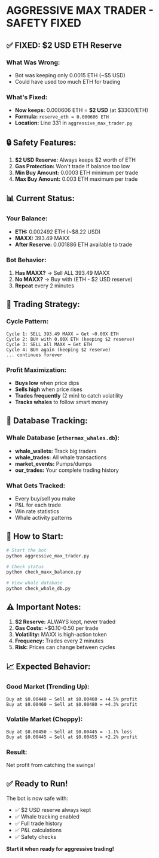 # AGGRESSIVE MAX TRADER - SAFETY FIXED

## ✅ FIXED: $2 USD ETH Reserve

### What Was Wrong:
- Bot was keeping only 0.0015 ETH (~$5 USD)
- Could have used too much ETH for trading

### What's Fixed:
- **Now keeps:** 0.000606 ETH = **$2 USD** (at $3300/ETH)
- **Formula:** `reserve_eth = 0.000606 ETH`
- **Location:** Line 331 in `aggressive_max_trader.py`

## 🔒 Safety Features:

1. **$2 USD Reserve:** Always keeps $2 worth of ETH
2. **Gas Protection:** Won't trade if balance too low
3. **Min Buy Amount:** 0.0003 ETH minimum per trade
4. **Max Buy Amount:** 0.003 ETH maximum per trade

## 📊 Current Status:

### Your Balance:
- **ETH:** 0.002492 ETH (~$8.22 USD)
- **MAXX:** 393.49 MAXX
- **After Reserve:** 0.001886 ETH available to trade

### Bot Behavior:
1. **Has MAXX?** → Sell ALL 393.49 MAXX
2. **No MAXX?** → Buy with (ETH - $2 USD reserve)
3. **Repeat** every 2 minutes

## 🎯 Trading Strategy:

### Cycle Pattern:
```
Cycle 1: SELL 393.49 MAXX → Get ~0.00X ETH
Cycle 2: BUY with 0.00X ETH (keeping $2 reserve)
Cycle 3: SELL all MAXX → Get ETH
Cycle 4: BUY again (keeping $2 reserve)
... continues forever
```

### Profit Maximization:
- **Buys low** when price dips
- **Sells high** when price rises
- **Trades frequently** (2 min) to catch volatility
- **Tracks whales** to follow smart money

## 💾 Database Tracking:

### Whale Database (`ethermax_whales.db`):
- **whale_wallets:** Track big traders
- **whale_trades:** All whale transactions
- **market_events:** Pumps/dumps
- **our_trades:** Your complete trading history

### What Gets Tracked:
- Every buy/sell you make
- P&L for each trade
- Win rate statistics
- Whale activity patterns

## 🚀 How to Start:

```bash
# Start the bot
python aggressive_max_trader.py

# Check status
python check_maxx_balance.py

# View whale database
python check_whale_db.py
```

## ⚠️ Important Notes:

1. **$2 Reserve:** ALWAYS kept, never traded
2. **Gas Costs:** ~$0.10-0.50 per trade
3. **Volatility:** MAXX is high-action token
4. **Frequency:** Trades every 2 minutes
5. **Risk:** Prices can change between cycles

## 📈 Expected Behavior:

### Good Market (Trending Up):
```
Buy at $0.00440 → Sell at $0.00460 = +4.5% profit
Buy at $0.00460 → Sell at $0.00480 = +4.3% profit
```

### Volatile Market (Choppy):
```
Buy at $0.00450 → Sell at $0.00445 = -1.1% loss
Buy at $0.00445 → Sell at $0.00455 = +2.2% profit
```

### Result:
Net profit from catching the swings!

## ✅ Ready to Run!

The bot is now safe with:
- ✅ $2 USD reserve always kept
- ✅ Whale tracking enabled
- ✅ Full trade history
- ✅ P&L calculations
- ✅ Safety checks

**Start it when ready for aggressive trading!**
